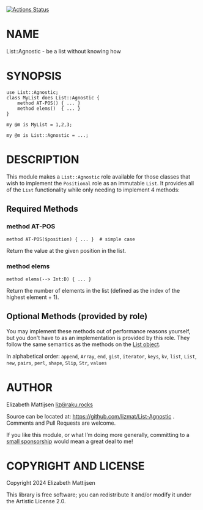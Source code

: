 [![Actions Status](https://github.com/lizmat/List-Agnostic/actions/workflows/test.yml/badge.svg)](https://github.com/lizmat/List-Agnostic/actions)

NAME
====

List::Agnostic - be a list without knowing how

SYNOPSIS
========

    use List::Agnostic;
    class MyList does List::Agnostic {
        method AT-POS() { ... }
        method elems()  { ... }
    }

    my @m is MyList = 1,2,3;

    my @m is List::Agnostic = ...;

DESCRIPTION
===========

This module makes a `List::Agnostic` role available for those classes that wish to implement the `Positional` role as an immutable `List`. It provides all of the `List` functionality while only needing to implement 4 methods:

Required Methods
----------------

### method AT-POS

    method AT-POS($position) { ... }  # simple case

Return the value at the given position in the list.

### method elems

    method elems(--> Int:D) { ... }

Return the number of elements in the list (defined as the index of the highest element + 1).

Optional Methods (provided by role)
-----------------------------------

You may implement these methods out of performance reasons yourself, but you don't have to as an implementation is provided by this role. They follow the same semantics as the methods on the [List object](https://docs.raku.org/type/List).

In alphabetical order: `append`, `Array`, `end`, `gist`, `iterator`, `keys`, `kv`, `list`, `List`, `new`, `pairs`, `perl`, `shape`, `Slip`, `Str`, `values`

AUTHOR
======

Elizabeth Mattijsen <liz@raku.rocks>

Source can be located at: https://github.com/lizmat/List-Agnostic . Comments and Pull Requests are welcome.

If you like this module, or what I’m doing more generally, committing to a [small sponsorship](https://github.com/sponsors/lizmat/) would mean a great deal to me!

COPYRIGHT AND LICENSE
=====================

Copyright 2024 Elizabeth Mattijsen

This library is free software; you can redistribute it and/or modify it under the Artistic License 2.0.

